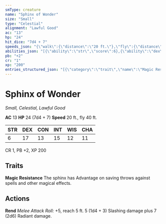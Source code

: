 ```yaml
---
smType: creature
name: "Sphinx of Wonder"
size: "Small"
type: "Celestial"
alignment: "Lawful Good"
ac: "13"
hp: "24"
hit_dice: "7d4 + 7"
speeds_json: "{\"walk\":{\"distance\":\"20 ft.\"},\"fly\":{\"distance\":\"40 ft.\"}}"
abilities_json: "[{\"ability\":\"str\",\"score\":6},{\"ability\":\"dex\",\"score\":17},{\"ability\":\"con\",\"score\":13},{\"ability\":\"int\",\"score\":15},{\"ability\":\"wis\",\"score\":12},{\"ability\":\"cha\",\"score\":11}]"
pb: "+2"
cr: "1"
xp: "200"
entries_structured_json: "[{\"category\":\"trait\",\"name\":\"Magic Resistance\",\"text\":\"The sphinx has Advantage on saving throws against spells and other magical effects.\"},{\"category\":\"action\",\"name\":\"Rend\",\"text\":\"*Melee Attack Roll:* +5, reach 5 ft. 5 (1d4 + 3) Slashing damage plus 7 (2d6) Radiant damage.\"}]"
---
```


# Sphinx of Wonder
*Small, Celestial, Lawful Good*

**AC** 13
**HP** 24 (7d4 + 7)
**Speed** 20 ft., fly 40 ft.

| STR | DEX | CON | INT | WIS | CHA |
| --- | --- | --- | --- | --- | --- |
| 6 | 17 | 13 | 15 | 12 | 11 |

CR 1, PB +2, XP 200

## Traits

**Magic Resistance**
The sphinx has Advantage on saving throws against spells and other magical effects.

## Actions

**Rend**
*Melee Attack Roll:* +5, reach 5 ft. 5 (1d4 + 3) Slashing damage plus 7 (2d6) Radiant damage.
